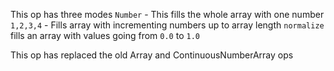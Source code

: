 This op has three modes
`Number` - This fills the whole array with one number
`1,2,3,4` - Fills array with incrementing numbers up to array length
`normalize` fills an array with values going from `0.0` to `1.0`

This op has replaced the old Array and ContinuousNumberArray ops